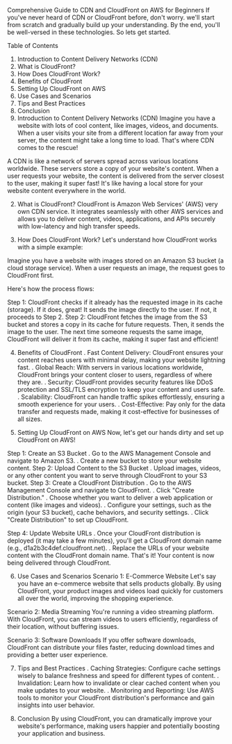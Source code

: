 Comprehensive Guide to CDN and CloudFront on AWS for Beginners
If you've never heard of CDN or CloudFront before, don't worry. we'll start from scratch and gradually build up your understanding. By the end, you'll be well-versed in these technologies. So lets get started.

Table of Contents
1. Introduction to Content Delivery Networks (CDN)
2. What is CloudFront?
3. How Does CloudFront Work?
4. Benefits of CloudFront
5. Setting Up CloudFront on AWS
6. Use Cases and Scenarios
7. Tips and Best Practices
8. Conclusion
1. Introduction to Content Delivery Networks (CDN)
Imagine you have a website with lots of cool content, like images, videos, and documents. When a user visits your site from a different location far away from your server, the content might take a long time to load. That's where CDN comes to the rescue!

A CDN is like a network of servers spread across various locations worldwide. These servers store a copy of your website's content. When a user requests your website, the content is delivered from the server closest to the user, making it super fast! It's like having a local store for your website content everywhere in the world.

2. What is CloudFront?
CloudFront is Amazon Web Services' (AWS) very own CDN service. It integrates seamlessly with other AWS services and allows you to deliver content, videos, applications, and APIs securely with low-latency and high transfer speeds.

3. How Does CloudFront Work?
Let's understand how CloudFront works with a simple example:

Imagine you have a website with images stored on an Amazon S3 bucket (a cloud storage service). When a user requests an image, the request goes to CloudFront first.

Here's how the process flows:

Step 1: CloudFront checks if it already has the requested image in its cache (storage). If it does, great! It sends the image directly to the user. If not, it proceeds to Step 2.
Step 2: CloudFront fetches the image from the S3 bucket and stores a copy in its cache for future requests. Then, it sends the image to the user.
The next time someone requests the same image, CloudFront will deliver it from its cache, making it super fast and efficient!

4. Benefits of CloudFront
. Fast Content Delivery: CloudFront ensures your content reaches users with minimal delay, making your website lightning fast.
. Global Reach: With servers in various locations worldwide, CloudFront brings your content closer to users, regardless of where they are.
. Security: CloudFront provides security features like DDoS protection and SSL/TLS encryption to keep your content and users safe.
. Scalability: CloudFront can handle traffic spikes effortlessly, ensuring a smooth experience for your users.
. Cost-Effective: Pay only for the data transfer and requests made, making it cost-effective for businesses of all sizes.

5. Setting Up CloudFront on AWS
Now, let's get our hands dirty and set up CloudFront on AWS!

Step 1: Create an S3 Bucket
. Go to the AWS Management Console and navigate to Amazon S3.
. Create a new bucket to store your website content.
Step 2: Upload Content to the S3 Bucket
. Upload images, videos, or any other content you want to serve through CloudFront to your S3 bucket.
Step 3: Create a CloudFront Distribution
. Go to the AWS Management Console and navigate to CloudFront.
. Click "Create Distribution."
. Choose whether you want to deliver a web application or content (like images and videos).
. Configure your settings, such as the origin (your S3 bucket), cache behaviors, and security settings.
. Click "Create Distribution" to set up CloudFront.

Step 4: Update Website URLs
. Once your CloudFront distribution is deployed (it may take a few minutes), you'll get a CloudFront domain name (e.g., d1a2b3c4def.cloudfront.net).
. Replace the URLs of your website content with the CloudFront domain name.
That's it! Your content is now being delivered through CloudFront.

6. Use Cases and Scenarios
Scenario 1: E-Commerce Website
Let's say you have an e-commerce website that sells products globally. By using CloudFront, your product images and videos load quickly for customers all over the world, improving the shopping experience.

Scenario 2: Media Streaming
You're running a video streaming platform. With CloudFront, you can stream videos to users efficiently, regardless of their location, without buffering issues.

Scenario 3: Software Downloads
If you offer software downloads, CloudFront can distribute your files faster, reducing download times and providing a better user experience.

7. Tips and Best Practices
. Caching Strategies: Configure cache settings wisely to balance freshness and speed for different types of content.
. Invalidation: Learn how to invalidate or clear cached content when you make updates to your website.
. Monitoring and Reporting: Use AWS tools to monitor your CloudFront distribution's performance and gain insights into user behavior.

8. Conclusion
By using CloudFront, you can dramatically improve your website's performance, making users happier and potentially boosting your application and business.
